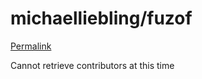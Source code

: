 # michaelliebling/fuzof

[Permalink](https://github.com/michaelliebling/fuzof/blob/ffaa1f4dd8464a526d8c115538f7c4245b0b45f5/NewOmnifocusProjectInContainer.scpt)

Cannot retrieve contributors at this time

